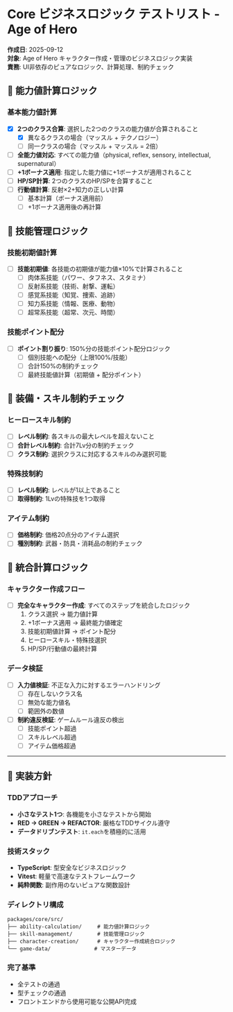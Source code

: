 # Core ビジネスロジック テストリスト - Age of Hero

**作成日**: 2025-09-12  
**対象**: Age of Hero キャラクター作成・管理のビジネスロジック実装  
**責務**: UI非依存のピュアなロジック、計算処理、制約チェック

## 🎯 能力値計算ロジック

### 基本能力値計算
- [x] **2つのクラス合算**: 選択した2つのクラスの能力値が合算されること
  - [x] 異なるクラスの場合（マッスル + テクノロジー）
  - [ ] 同一クラスの場合（マッスル + マッスル = 2倍）
- [ ] **全能力値対応**: すべての能力値（physical, reflex, sensory, intellectual, supernatural）
- [ ] **+1ボーナス適用**: 指定した能力値に+1ボーナスが適用されること
- [ ] **HP/SP計算**: 2つのクラスのHP/SPを合算すること
- [ ] **行動値計算**: 反射×2+知力の正しい計算
  - [ ] 基本計算（ボーナス適用前）
  - [ ] +1ボーナス適用後の再計算

## 🎯 技能管理ロジック

### 技能初期値計算
- [ ] **技能初期値**: 各技能の初期値が能力値×10%で計算されること
  - [ ] 肉体系技能（パワー、タフネス、スタミナ）
  - [ ] 反射系技能（技術、射撃、運転）  
  - [ ] 感覚系技能（知覚、捜索、追跡）
  - [ ] 知力系技能（情報、医療、動物）
  - [ ] 超常系技能（超常、次元、時間）

### 技能ポイント配分
- [ ] **ポイント割り振り**: 150%分の技能ポイント配分ロジック
  - [ ] 個別技能への配分（上限100%/技能）
  - [ ] 合計150%の制約チェック
  - [ ] 最終技能値計算（初期値 + 配分ポイント）

## 🎯 装備・スキル制約チェック

### ヒーロースキル制約
- [ ] **レベル制約**: 各スキルの最大レベルを超えないこと
- [ ] **合計レベル制約**: 合計7Lv分の制約チェック
- [ ] **クラス制約**: 選択クラスに対応するスキルのみ選択可能

### 特殊技制約  
- [ ] **レベル制約**: レベルが1以上であること
- [ ] **取得制約**: 1Lvの特殊技を1つ取得

### アイテム制約
- [ ] **価格制約**: 価格20点分のアイテム選択
- [ ] **種別制約**: 武器・防具・消耗品の制約チェック

## 🧮 統合計算ロジック

### キャラクター作成フロー
- [ ] **完全なキャラクター作成**: すべてのステップを統合したロジック
  1. クラス選択 → 能力値計算
  2. +1ボーナス適用 → 最終能力値確定  
  3. 技能初期値計算 → ポイント配分
  4. ヒーロースキル・特殊技選択
  5. HP/SP/行動値の最終計算

### データ検証
- [ ] **入力値検証**: 不正な入力に対するエラーハンドリング
  - [ ] 存在しないクラス名
  - [ ] 無効な能力値名
  - [ ] 範囲外の数値
- [ ] **制約違反検証**: ゲームルール違反の検出
  - [ ] 技能ポイント超過
  - [ ] スキルレベル超過
  - [ ] アイテム価格超過

---

## 📝 実装方針

### TDDアプローチ
- **小さなテスト1つ**: 各機能を小さなテストから開始
- **RED → GREEN → REFACTOR**: 厳格なTDDサイクル遵守
- **データドリブンテスト**: `it.each`を積極的に活用

### 技術スタック  
- **TypeScript**: 型安全なビジネスロジック
- **Vitest**: 軽量で高速なテストフレームワーク
- **純粋関数**: 副作用のないピュアな関数設計

### ディレクトリ構成
```
packages/core/src/
├── ability-calculation/     # 能力値計算ロジック
├── skill-management/        # 技能管理ロジック  
├── character-creation/      # キャラクター作成統合ロジック
└── game-data/              # マスターデータ
```

### 完了基準
- 全テストの通過
- 型チェックの通過
- フロントエンドから使用可能な公開API完成